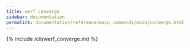 ```yaml
---
title: werf converge
sidebar: documentation
permalink: documentation/reference/main_commands/main/converge.html
---
```


{% include /cli/werf_converge.md %}
